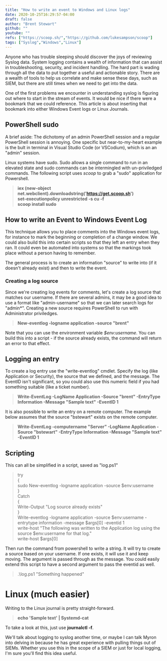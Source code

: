 ```yaml
---
title: "How to write an event to Windows and Linux logs"
date: 2020-10-25T16:29:57-04:00
draft: false
author: "Brent Stewart"
github: ""
youtube: ""
refs: ["https://scoop.sh/","https://github.com/lukesampson/scoop"]
tags: ["Syslog","Windows","Linux"]
---
```

Anyone who has trouble sleeping should discover the joys of reviewing Syslog data.  System logging contains a wealth of information that can assist in troubleshooting, security, and incident handling.  The hard part is wading through all the data to put together a useful and actionable story.  There are a wealth of tools to help us correlate and make sense these days, such as SIEM, but there are still times when we need to get into the data.

One of the first problems we encounter in understanding syslog is figuring out where to start in the stream of events.  It would be nice if there were a bookmark that we could reference.  This article is about inserting that bookmark into either Windows Event logs or Linux Journals.

## PowerShell sudo

A brief aside: The dichotomy of an admin PowerShell session and a regular PowerShell session is annoying.  One specific but near-to-my-heart example is the bult in terminal in Visual Studio Code (or VSCodium), which is an an "admin" session.  

Linux systems have sudo.  Sudo allows a single command to run in an elevated state and sudo commands can be intermingled with un-priviledged commands.  The following script uses _scoop_ to grab a "sudo" application for Powershell.

> __iex (new-object net.webclient).downloadstring('https://get.scoop.sh')__  
__set-executionpolicy unrestricted -s cu -f__  
__scoop install sudo__  

## How to write an Event to Windows Event Log

This technique allows you to place comments into the Windows event logs, for instance to mark the beginning or completion of a change window.  We could also build this into certain scripts so that they left an entry when they ran.  It could even be automated into systems so that the markings took place without a person having to remember.

The general process is to create an information "source" to write into (if it doesn't already exist) and then to write the event.

### Creating a log source

Since we're creating log events for comments, let's create a log source that matches our username.  If there are several admins, it may be a good idea to use a format like "admin-username" so that we can later search logs for "admin*".  Creating a new source requires PowerShell to run with Administrator priviledges.  

> __New-eventlog -logname application -source "brent"__  

Note that you can use the environment variable _$env:username_.  You can build this into a script - if the source already exists, the command will return an error to that effect.

## Logging an entry 

To create a log entry use the "write-eventlog" cmdlet.  Specify the log (like Application or Security), the source that we defined, and the message.  The EventID isn't significant, so you could also use this numeric field if you had something suitable (like a ticket number).

> __Write-EventLog -LogName Application -Source "brent" -EntryType Information -Message "Sample text" -EventID 1__  

It is also possible to write an entry on a remote computer. The example below assumes that the source "bstewart" exists on the remote computer.

> __Write-EventLog -computername "Server" -LogName Application -Source "bstewart" -EntryType Information -Message "Sample text" -EventID 1__  

## Scripting
This can all be simplified in a script, saved as "log.ps1"
>  try  
{  
        sudo New-eventlog -logname application -source $env:username  
}  
Catch  
{  
    Write-Output "Log source already exists"  
}  
Write-eventlog -logname application -source $env:username -entrytype information -message $args[0] -eventid 1  
write-host "The following was written to the Application log using the source $env:username for that log."  
write-host $args[0]  

Then run the command from powershell to write a string.  It will try to create a source based on your username.  If one exists, it will use it and keep moving.  The argument is passed through as the message.  You could easily extend this script to have a second argument to pass the eventid as well.

> .\log.ps1 "Something happened"

# Linux (much easier)

Writing to the Linux journal is pretty straight-forward. 

> __echo 'Sample text' | Systemd-cat__  
 
To take a look at this, just use __journalctl -f__.

We'll talk about logging to syslog another time, or maybe I can talk Myron into delving in because he has great experience with pulling things out of SIEMs.  Whether you use this in the scope of a SIEM or just for local logging, I'm sure you'll find this idea useful.